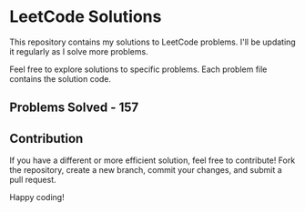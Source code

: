 # LeetCode Solutions

This repository contains my solutions to LeetCode problems. I'll be updating it regularly as I solve more problems.

Feel free to explore solutions to specific problems. Each problem file contains the solution code.

## Problems Solved - 157

## Contribution

If you have a different or more efficient solution, feel free to contribute! Fork the repository, create a new branch, commit your changes, and submit a pull request.

Happy coding!